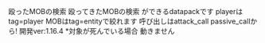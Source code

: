 殴ったMOBの検索
殴ってきたMOBの検索
ができるdatapackです
playerはtag=player MOBはtag=entityで絞れます
呼び出しはattack_call passive_callから!
開発ver:1.16.4
*対象が死んでいる場合 動きません
